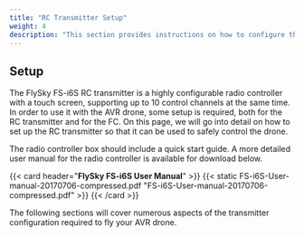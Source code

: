 ```yaml
---
title: "RC Transmitter Setup"
weight: 4
description: "This section provides instructions on how to configure the FlySky FS-i6S RC transmitter that is included in the AVR drone kit."
---
```


## Setup

The FlySky FS-i6S RC transmitter is a highly configurable radio controller with a
touch screen, supporting up to 10 control channels at the same time.
In order to use it with the AVR drone, some setup is required, both for the
RC transmitter and for the FC. On this page, we will go into detail on how to
set up the RC transmitter so that it can be used to safely control the drone.

The radio controller box should include a quick start guide. A
more detailed user manual for the radio controller is available for download below.

{{< card header="**FlySky FS-i6S User Manual**" >}}
{{< static FS-i6S-User-manual-20170706-compressed.pdf "FS-i6S-User-manual-20170706-compressed.pdf" >}}
{{< /card >}}

The following sections will cover numerous aspects of the transmitter configuration
required to fly your AVR drone.

